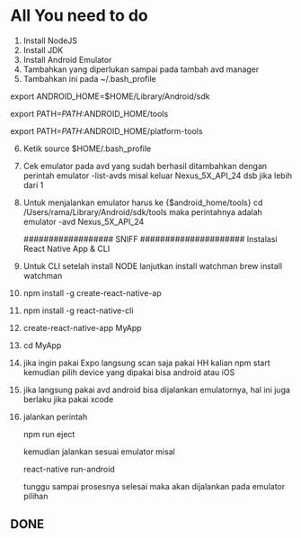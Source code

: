 # All You need to do
1. Install NodeJS
2. Install JDK
3. Install Android Emulator
4. Tambahkan yang diperlukan sampai pada tambah avd manager
5. Tambahkan ini pada ~/.bash_profile

export ANDROID_HOME=$HOME/Library/Android/sdk

export PATH=$PATH:$ANDROID_HOME/tools

export PATH=$PATH:$ANDROID_HOME/platform-tools

6. Ketik source $HOME/.bash_profile
7. Cek emulator pada avd yang sudah berhasil ditambahkan dengan perintah
   emulator -list-avds misal keluar 
   Nexus_5X_API_24 dsb jika lebih dari 1
8. Untuk menjalankan emulator harus ke {$android_home/tools}
   cd /Users/rama/Library/Android/sdk/tools
   maka perintahnya adalah
   emulator -avd Nexus_5X_API_24

   ################## SNIFF #####################
Instalasi React Native App & CLI
1. Untuk CLI setelah install NODE lanjutkan install watchman
   brew install watchman
2. npm install -g create-react-native-ap
3. npm install -g react-native-cli
4. create-react-native-app MyApp
5. cd MyApp
6. jika ingin pakai Expo langsung scan saja pakai HH kalian
   npm start
   kemudian pilih device yang dipakai bisa android atau iOS
7. jika langsung pakai avd android bisa dijalankan emulatornya, hal ini juga berlaku jika pakai xcode
8. jalankan perintah

   npm run eject

   kemudian jalankan sesuai emulator misal

   react-native run-android
   
   tunggu sampai prosesnya selesai maka akan dijalankan pada emulator pilihan
## DONE 